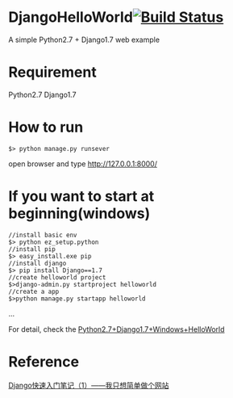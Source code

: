 # DjangoHelloWorld[![Build Status](https://travis-ci.org/ycj28c/Django-HelloWorld.svg?branch=master)](https://travis-ci.org/ycj28c/Django-HelloWorld)
A simple Python2.7 + Django1.7 web example

# Requirement
Python2.7
Django1.7

# How to run
```
$> python manage.py runsever
```
open browser and type http://127.0.0.1:8000/

# If you want to start at beginning(windows)
```
//install basic env
$> python ez_setup.python
//install pip
$> easy_install.exe pip
//install django
$> pip install Django==1.7
//create helloworld project
$>django-admin.py startproject helloworld
//create a app
$>python manage.py startapp helloworld
```

...

For detail, check the [Python2.7+Django1.7+Windows+HelloWorld](document/Python2.7+Django1.7+Windows+HelloWorld.pdf)

# Reference
[Django快速入门笔记（1）——我只想简单做个网站](https://zhuanlan.zhihu.com/p/24831528)

